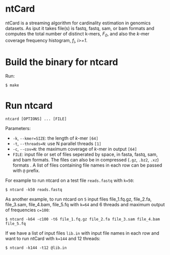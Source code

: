 ntCard 
=
ntCard is a streaming algorithm for cardinality estimation in genomics datasets. As iput it takes file(s) is fastq, fastq, sam, or bam formats and computes the total number of distinct k-mers, *F<sub>0</sub>*, and also the *k*-mer coverage frequency histogram, *f<sub>i</sub>*, *i>=1*.  

# Build the binary for ntcard
Run:
```
$ make
```
# Run ntcard
```
ntcard [OPTIONS] ... [FILE]
```
Parameters:
  * `-k`,  `--kmer=SIZE`: the length of *k*-mer `[64]`
  * `-t`,  `--threads=N`: use N parallel threads `[1]`
  * `-c`,  `--cov=N`: the maximum coverage of *k*-mer in output `[64]`
  * `FILE`: input file or set of files seperated by space, in fasta, fastq, sam, and bam formats. The files can also be in compressed (`.gz`, `.bz2`, `.xz`) formats . A list of files containing file names in each row can be passed with `@` prefix.
  
For example to run ntcard on a test file `reads.fastq` with `k=50`:
```
$ ntcard -k50 reads.fastq 
```

As another example, to run ntcard on `5` input files file_1.fq.gz, file_2.fa, file_3.sam, file_4.bam, file_5.fq with `k=64` and 6 threads and maximum output of frequencies `c=100`:
```
$ ntcard -k64 -c100 -t6 file_1.fq.gz file_2.fa file_3.sam file_4.bam file_5.fq
```

If we have a list of input files `lib.in` with input file names in each row and want to run ntCard with `k=144` and 12 threads:
```
$ ntcard -k144 -t12 @lib.in 
```

